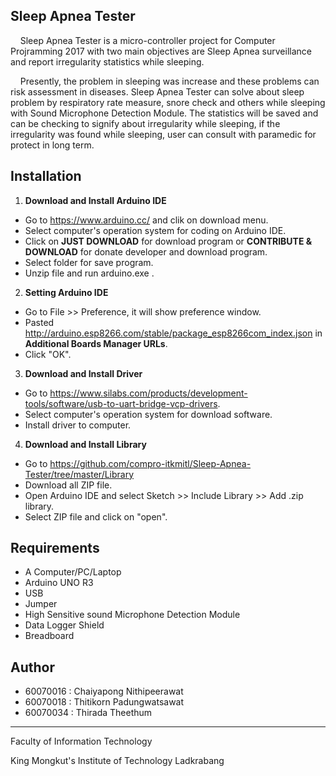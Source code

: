 ## Sleep Apnea Tester
&nbsp;&nbsp;&nbsp;&nbsp;Sleep Apnea Tester is a micro-controller project for Computer Projramming 2017 with two main objectives are Sleep Apnea surveillance and report irregularity statistics while sleeping.
  
&nbsp;&nbsp;&nbsp;&nbsp;Presently, the problem in sleeping was increase and these problems can risk assessment in diseases. Sleep Apnea Tester can solve about sleep problem by respiratory rate measure, snore check and others while sleeping with Sound Microphone Detection Module. The statistics will be saved and can be checking to signify about irregularity while sleeping, if the irregularity was found while sleeping, user can consult with paramedic for protect in long term.

## Installation
1. **Download and Install Arduino IDE**
  - Go to https://www.arduino.cc/ and clik on download menu.
  - Select computer's operation system for coding on Arduino IDE.
  - Click on **JUST DOWNLOAD** for download program or **CONTRIBUTE & DOWNLOAD** for donate developer and download program.
  - Select folder for save program.
  - Unzip file and run arduino.exe . 
2. **Setting Arduino IDE**
  - Go to File >> Preference, it will show preference window.
  - Pasted http://arduino.esp8266.com/stable/package_esp8266com_index.json in **Additional Boards Manager URLs**.
  - Click "OK".
3. **Download and Install Driver**
  - Go to https://www.silabs.com/products/development-tools/software/usb-to-uart-bridge-vcp-drivers.
  - Select computer's operation system for download software.
  - Install driver to computer.
4. **Download and Install Library**
  - Go to https://github.com/compro-itkmitl/Sleep-Apnea-Tester/tree/master/Library
  - Download all ZIP file.
  - Open Arduino IDE and select Sketch >> Include Library >> Add .zip library.
  - Select ZIP file and click on "open".

## Requirements
- A Computer/PC/Laptop
- Arduino UNO R3
- USB
- Jumper
- High Sensitive sound Microphone Detection Module
- Data Logger Shield
- Breadboard 

## Author
* 60070016 : Chaiyapong Nithipeerawat 
* 60070018 : Thitikorn Padungwatsawat 
* 60070034 : Thirada Theethum

---

Faculty of Information Technology

King Mongkut's Institute of Technology Ladkrabang
